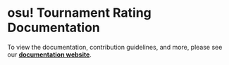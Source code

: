 # osu! Tournament Rating Documentation

To view the documentation, contribution guidelines, and more, please see our [**documentation website**](https://docs.otr.stagec.xyz).

